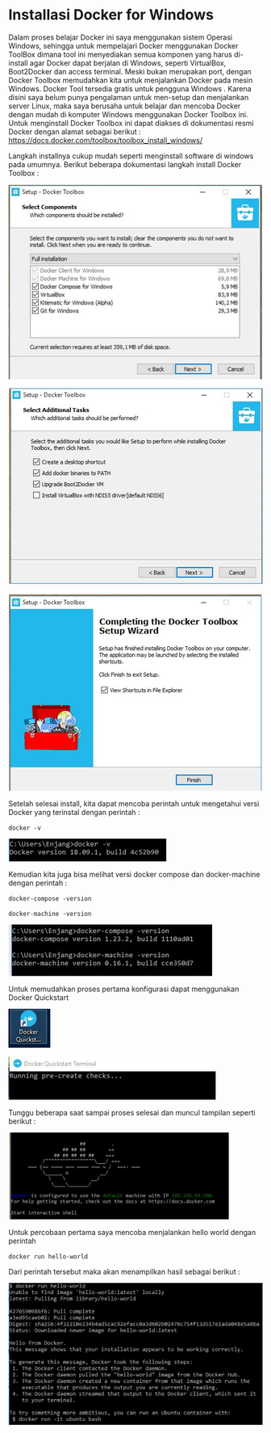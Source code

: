 # Installasi Docker for Windows 

Dalam proses belajar Docker ini saya menggunakan sistem Operasi Windows, sehingga untuk mempelajari Docker menggunakan Docker ToolBox dimana tool ini menyediakan semua komponen yang harus di-install agar Docker dapat berjalan di Windows, seperti VirtualBox, Boot2Docker dan access terminal. Meski bukan merupakan port, dengan Docker Toolbox memudahkan kita untuk menjalankan Docker pada mesin Windows. Docker Tool tersedia gratis untuk pengguna Windows . Karena disini saya belum punya pengalaman untuk  men-setup dan menjalankan server Linux, maka saya berusaha untuk belajar dan mencoba Docker dengan mudah di komputer Windows menggunakan Docker Toolbox ini.
Untuk menginstall Docker Toolbox ini dapat  diakses di dokumentasi resmi Docker dengan alamat sebagai berikut :
https://docs.docker.com/toolbox/toolbox_install_windows/ 


Langkah installnya cukup mudah seperti menginstall software di windows pada umumnya. Berikut beberapa dokumentasi langkah install Docker Toolbox :


 ![alt text](https://github.com/EnjangDwiKartini/belajar-docker-toolbox/blob/master/img-2.JPG "Enjang DK")
 
 ![alt text](https://github.com/EnjangDwiKartini/belajar-docker-toolbox/blob/master/img-3.JPG "Enjang DK")
 
 ![alt text](https://github.com/EnjangDwiKartini/belajar-docker-toolbox/blob/master/img-4.JPG "Enjang DK")
 
Setelah selesai install, kita dapat mencoba perintah untuk mengetahui versi Docker yang terinstal dengan perintah :

~~~
docker -v
~~~
	
 ![alt text](https://github.com/EnjangDwiKartini/belajar-docker-toolbox/blob/master/img-5.JPG "Enjang DK")
	
Kemudian kita juga bisa melihat versi docker compose dan docker-machine dengan perintah :

~~~
docker-compose -version
~~~

~~~
docker-machine -version
~~~

![alt text](https://github.com/EnjangDwiKartini/belajar-docker-toolbox/blob/master/img-6.JPG "Enjang DK")


Untuk memudahkan proses pertama konfigurasi dapat menggunakan Docker Quickstart 

![alt text](https://github.com/EnjangDwiKartini/belajar-docker-toolbox/blob/master/dockerQuick.JPG "Enjang DK") 

![alt text](https://github.com/EnjangDwiKartini/belajar-docker-toolbox/blob/master/img-7.JPG "Enjang DK")

Tunggu beberapa saat sampai proses selesai dan muncul tampilan seperti berikut :

![alt text](https://github.com/EnjangDwiKartini/belajar-docker-toolbox/blob/master/img-8.JPG "Enjang DK")

Untuk percobaan pertama saya mencoba menjalankan hello world dengan perintah 

~~~
docker run hello-world
~~~

Dari perintah tersebut maka akan menampilkan hasil sebagai berikut :

![alt text](https://github.com/EnjangDwiKartini/belajar-docker-toolbox/blob/master/img-9.JPG "Enjang DK")








